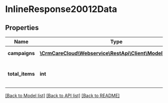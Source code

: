 # InlineResponse20012Data

## Properties
Name | Type | Description | Notes
------------ | ------------- | ------------- | -------------
**campaigns** | [**\CrmCareCloud\Webservice\RestApi\Client\Model\Campaign[]**](Campaign.md) | List of the campaigns. | [optional] 
**total_items** | **int** | The number of all found campaigns. | [optional] 

[[Back to Model list]](../../README.md#documentation-for-models) [[Back to API list]](../../README.md#documentation-for-api-endpoints) [[Back to README]](../../README.md)

